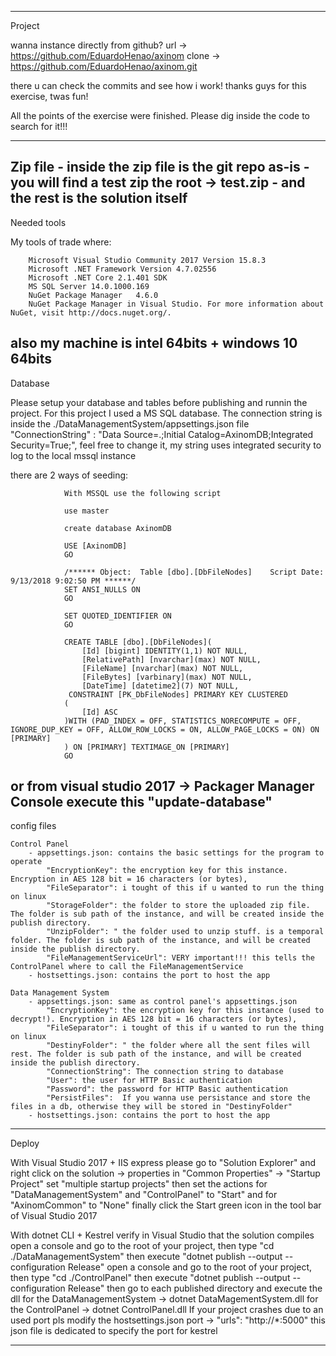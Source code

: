 --------------------------------------------------------------------------------------------------------------------------------------------
Project

wanna instance directly from github?
	url -> https://github.com/EduardoHenao/axinom
	 	clone -> https://github.com/EduardoHenao/axinom.git

there u can check the commits and see how i work! 
thanks guys for this exercise, twas fun!

All the points of the exercise were finished. Please dig inside the code to search for it!!!

--------------------------------------------------------------------------------------------------------------------------------------------
Zip file 
	- inside the zip file is the git repo as-is
	- you will find a test zip the root -> test.zip
	- and the rest is the solution itself
--------------------------------------------------------------------------------------------------------------------------------------------
Needed tools

My tools of trade where:

		Microsoft Visual Studio Community 2017 Version 15.8.3
		Microsoft .NET Framework Version 4.7.02556
		Microsoft .NET Core 2.1.401 SDK
		MS SQL Server 14.0.1000.169
		NuGet Package Manager   4.6.0
		NuGet Package Manager in Visual Studio. For more information about NuGet, visit http://docs.nuget.org/.

also my machine is intel 64bits +  windows 10 64bits
--------------------------------------------------------------------------------------------------------------------------------------------
Database

Please setup your database and tables before publishing and runnin the project.
For this project I used a MS SQL database.
The connection string is inside the ./DataManagementSystem/appsettings.json file "ConnectionString" : "Data Source=.;Initial Catalog=AxinomDB;Integrated Security=True;",
feel free to change it, my string uses integrated security to log to the local mssql instance

there are 2 ways of seeding:

				With MSSQL use the following script

				use master

				create database AxinomDB

				USE [AxinomDB]
				GO

				/****** Object:  Table [dbo].[DbFileNodes]    Script Date: 9/13/2018 9:02:50 PM ******/
				SET ANSI_NULLS ON
				GO

				SET QUOTED_IDENTIFIER ON
				GO

				CREATE TABLE [dbo].[DbFileNodes](
					[Id] [bigint] IDENTITY(1,1) NOT NULL,
					[RelativePath] [nvarchar](max) NOT NULL,
					[FileName] [nvarchar](max) NOT NULL,
					[FileBytes] [varbinary](max) NOT NULL,
					[DateTime] [datetime2](7) NOT NULL,
				 CONSTRAINT [PK_DbFileNodes] PRIMARY KEY CLUSTERED 
				(
					[Id] ASC
				)WITH (PAD_INDEX = OFF, STATISTICS_NORECOMPUTE = OFF, IGNORE_DUP_KEY = OFF, ALLOW_ROW_LOCKS = ON, ALLOW_PAGE_LOCKS = ON) ON [PRIMARY]
				) ON [PRIMARY] TEXTIMAGE_ON [PRIMARY]
				GO

or
from visual studio 2017 -> Packager Manager Console
execute this "update-database"
--------------------------------------------------------------------------------------------------------------------------------------------
config files

	Control Panel
		- appsettings.json: contains the basic settings for the program to operate
 			"EncryptionKey": the encryption key for this instance. Encryption in AES 128 bit = 16 characters (or bytes),
  			"FileSeparator": i tought of this if u wanted to run the thing on linux
  			"StorageFolder": the folder to store the uploaded zip file. The folder is sub path of the instance, and will be created inside the publish directory.
  			"UnzipFolder": " the folder used to unzip stuff. is a temporal folder. The folder is sub path of the instance, and will be created inside the publish directory.
  			"FileManagementServiceUrl": VERY important!!! this tells the ControlPanel where to call the FileManagementService
  		- hostsettings.json: contains the port to host the app

	Data Management System
		- appsettings.json: same as control panel's appsettings.json
			"EncryptionKey": the encryption key for this instance (used to decrypt!). Encryption in AES 128 bit = 16 characters (or bytes),
  			"FileSeparator": i tought of this if u wanted to run the thing on linux
  			"DestinyFolder": " the folder where all the sent files will rest. The folder is sub path of the instance, and will be created inside the publish directory.
  			"ConnectionString": The connection string to database
			"User": the user for HTTP Basic authentication
			"Password": the password for HTTP Basic authentication
			"PersistFiles":  If you wanna use persistance and store the files in a db, otherwise they will be stored in "DestinyFolder"
		- hostsettings.json: contains the port to host the app		
--------------------------------------------------------------------------------------------------------------------------------------------

Deploy

With Visual Studio 2017 + IIS express
		please go to "Solution Explorer" and right click on the solution -> properties
		in "Common Properties" -> "Startup Project" set "multiple startup projects"
		then set the actions for "DataManagementSystem" and "ControlPanel" to "Start" 
		and for "AxinomCommon" to "None"
		finally click the Start green icon in the tool bar of Visual Studio 2017

With dotnet CLI + Kestrel
		verify in Visual Studio that the solution compiles
		open a console and go to the root of your project, then type "cd ./DataManagementSystem"
		then execute "dotnet publish --output <DataManagementSystem publishing directory> --configuration Release"
		open a console and go to the root of your project, then type "cd ./ControlPanel"
		then execute "dotnet publish --output <Control publishing directory> --configuration Release"
		then go to each published directory and execute the dll
			for the DataManagementSystem -> dotnet DataMagementSystem.dll
			for the ControlPanel -> dotnet ControlPanel.dll
		If your project crashes due to an used port pls modify the hostsettings.json port -> "urls": "http://*:5000"
		this json file is dedicated to specify the port for kestrel

--------------------------------------------------------------------------------------------------------------------------------------------